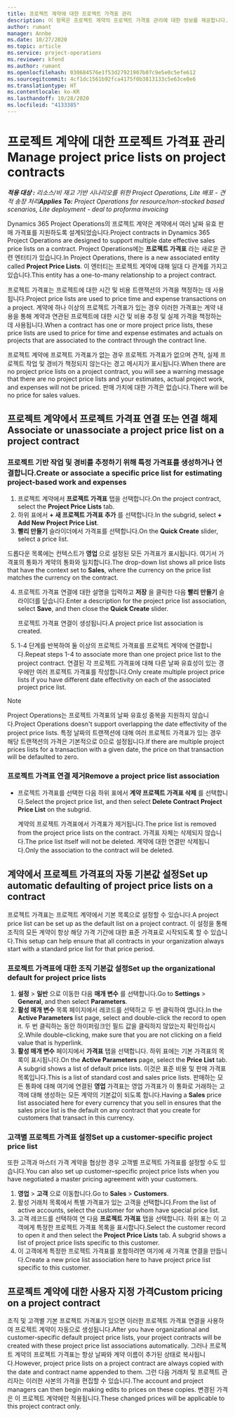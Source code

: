 ```yaml
---
title: 프로젝트 계약에 대한 프로젝트 가격표 관리
description: 이 항목은 프로젝트 계약의 프로젝트 가격표 관리에 대한 정보를 제공합니다.
author: rumant
manager: Annbe
ms.date: 10/27/2020
ms.topic: article
ms.service: project-operations
ms.reviewer: kfend
ms.author: rumant
ms.openlocfilehash: 030684576e1f53d27921907b07c9e5e0c5efe612
ms.sourcegitcommit: 4cf1dc1561b92fca4175f0b3813133c5e63ce8e6
ms.translationtype: HT
ms.contentlocale: ko-KR
ms.lasthandoff: 10/28/2020
ms.locfileid: "4133385"
---
```

# <a name="manage-project-price-lists-on-project-contracts"></a><span data-ttu-id="c4963-103">프로젝트 계약에 대한 프로젝트 가격표 관리</span><span class="sxs-lookup"><span data-stu-id="c4963-103">Manage project price lists on project contracts</span></span>

<span data-ttu-id="c4963-104">_**적용 대상 :** 리소스/비 재고 기반 시나리오를 위한 Project Operations, Lite 배포 - 견적 송장 처리_</span><span class="sxs-lookup"><span data-stu-id="c4963-104">_**Applies To:** Project Operations for resource/non-stocked based scenarios, Lite deployment - deal to proforma invoicing_</span></span>

<span data-ttu-id="c4963-105">Dynamics 365 Project Operations의 프로젝트 계약은 계약에서 여러 날짜 유효 판매 가격표를 지원하도록 설계되었습니다.</span><span class="sxs-lookup"><span data-stu-id="c4963-105">Project contracts in Dynamics 365 Project Operations are designed to support multiple date effective sales price lists on a contract.</span></span> <span data-ttu-id="c4963-106">Project Operations에는 **프로젝트 가격표** 라는 새로운 관련 엔터티가 있습니다.</span><span class="sxs-lookup"><span data-stu-id="c4963-106">In Project Operations, there is a new associated entity called **Project Price Lists**.</span></span> <span data-ttu-id="c4963-107">이 엔터티는 프로젝트 계약에 대해 일대 다 관계를 가지고 있습니다.</span><span class="sxs-lookup"><span data-stu-id="c4963-107">This entity has a one-to-many relationship to a project contract.</span></span>

<span data-ttu-id="c4963-108">프로젝트 가격표는 프로젝트에 대한 시간 및 비용 트랜잭션의 가격을 책정하는 데 사용됩니다.</span><span class="sxs-lookup"><span data-stu-id="c4963-108">Project price lists are used to price time and expense transactions on a project.</span></span> <span data-ttu-id="c4963-109">계약에 하나 이상의 프로젝트 가격표가 있는 경우 이러한 가격표는 계약 내용을 통해 계약과 연관된 프로젝트에 대한 시간 및 비용 추정 및 실제 가격을 책정하는 데 사용됩니다.</span><span class="sxs-lookup"><span data-stu-id="c4963-109">When a contract has one or more project price lists, these price lists are used to price for time and expense estimates and actuals on projects that are associated to the contract through the contract line.</span></span>

<span data-ttu-id="c4963-110">프로젝트 계약에 프로젝트 가격표가 없는 경우 프로젝트 가격표가 없으며 견적, 실제 프로젝트 작업 및 경비가 책정되지 않는다는 경고 메시지가 표시됩니다.</span><span class="sxs-lookup"><span data-stu-id="c4963-110">When there are no project price lists on a project contract, you will see a warning message that there are no project price lists and your estimates, actual project work, and expenses will not be priced.</span></span> <span data-ttu-id="c4963-111">판매 가치에 대한 가격은 없습니다.</span><span class="sxs-lookup"><span data-stu-id="c4963-111">There will be no price for sales values.</span></span>

## <a name="associate-or-unassociate-a-project-price-list-on-a-project-contract"></a><span data-ttu-id="c4963-112">프로젝트 계약에서 프로젝트 가격표 연결 또는 연결 해제</span><span class="sxs-lookup"><span data-stu-id="c4963-112">Associate or unassociate a project price list on a project contract</span></span>

### <a name="create-or-associate-a-specific-price-list-for-estimating-project-based-work-and-expenses"></a><span data-ttu-id="c4963-113">프로젝트 기반 작업 및 경비를 추정하기 위해 특정 가격표를 생성하거나 연결합니다.</span><span class="sxs-lookup"><span data-stu-id="c4963-113">Create or associate a specific price list for estimating project-based work and expenses</span></span>

1. <span data-ttu-id="c4963-114">프로젝트 계약에서 **프로젝트 가격표** 탭을 선택합니다.</span><span class="sxs-lookup"><span data-stu-id="c4963-114">On the project contract, select the **Project Price Lists** tab.</span></span>
2. <span data-ttu-id="c4963-115">하위 표에서 **+ 새 프로젝트 가격표 추가** 를 선택합니다.</span><span class="sxs-lookup"><span data-stu-id="c4963-115">In the subgrid, select **+ Add New Project Price List**.</span></span>
3. <span data-ttu-id="c4963-116">**빨리 만들기** 슬라이더에서 가격표를 선택합니다.</span><span class="sxs-lookup"><span data-stu-id="c4963-116">On the **Quick Create** slider, select a price list.</span></span> 

  <span data-ttu-id="c4963-117">드롭다운 목록에는 컨텍스트가 **영업** 으로 설정된 모든 가격표가 표시됩니다. 여기서 가격표의 통화가 계약의 통화와 일치합니다.</span><span class="sxs-lookup"><span data-stu-id="c4963-117">The drop-down list shows all price lists that have the context set to **Sales**, where the currency on the price list matches the currency on the contract.</span></span>
  
4. <span data-ttu-id="c4963-118">프로젝트 가격표 연결에 대한 설명을 입력하고 **저장** 을 클릭한 다음 **빨리 만들기** 슬라이더를 닫습니다.</span><span class="sxs-lookup"><span data-stu-id="c4963-118">Enter a description for the project price list association, select **Save**, and then close the **Quick Create** slider.</span></span>

   <span data-ttu-id="c4963-119">프로젝트 가격표 연결이 생성됩니다.</span><span class="sxs-lookup"><span data-stu-id="c4963-119">A project price list association is created.</span></span>
   
5. <span data-ttu-id="c4963-120">1-4 단계를 반복하여 둘 이상의 프로젝트 가격표를 프로젝트 계약에 연결합니다.</span><span class="sxs-lookup"><span data-stu-id="c4963-120">Repeat steps 1-4 to associate more than one project price list to the project contract.</span></span> <span data-ttu-id="c4963-121">연결된 각 프로젝트 가격표에 대해 다른 날짜 유효성이 있는 경우에만 여러 프로젝트 가격표를 작성합니다.</span><span class="sxs-lookup"><span data-stu-id="c4963-121">Only create multiple project price lists if you have different date effectivity on each of the associated project price list.</span></span>

> [!NOTE]
> <span data-ttu-id="c4963-122">Project Operations는 프로젝트 가격표의 날짜 유효성 중복을 지원하지 않습니다.</span><span class="sxs-lookup"><span data-stu-id="c4963-122">Project Operations doesn't support overlapping the date effectivity of the project price lists.</span></span> <span data-ttu-id="c4963-123">특정 날짜의 트랜잭션에 대해 여러 프로젝트 가격표가 있는 경우 해당 트랜잭션의 가격은 기본적으로 0으로 설정됩니다.</span><span class="sxs-lookup"><span data-stu-id="c4963-123">If there are multiple project prices lists for a transaction with a given date, the price on that transaction will be defaulted to zero.</span></span>

### <a name="remove-a-project-price-list-association"></a><span data-ttu-id="c4963-124">프로젝트 가격표 연결 제거</span><span class="sxs-lookup"><span data-stu-id="c4963-124">Remove a project price list association</span></span>

- <span data-ttu-id="c4963-125">프로젝트 가격표를 선택한 다음 하위 표에서 **계약 프로젝트 가격표 삭제** 를 선택합니다.</span><span class="sxs-lookup"><span data-stu-id="c4963-125">Select the project price list, and then select **Delete Contract Project Price List** on the subgrid.</span></span> 

  <span data-ttu-id="c4963-126">계약의 프로젝트 가격표에서 가격표가 제거됩니다.</span><span class="sxs-lookup"><span data-stu-id="c4963-126">The price list is removed from the project price lists on the contract.</span></span> <span data-ttu-id="c4963-127">가격표 자체는 삭제되지 않습니다.</span><span class="sxs-lookup"><span data-stu-id="c4963-127">The price list itself will not be deleted.</span></span> <span data-ttu-id="c4963-128">계약에 대한 연결만 삭제됩니다.</span><span class="sxs-lookup"><span data-stu-id="c4963-128">Only the association to the contract will be deleted.</span></span>

## <a name="set-up-automatic-defaulting-of-project-price-lists-on-a-contract"></a><span data-ttu-id="c4963-129">계약에서 프로젝트 가격표의 자동 기본값 설정</span><span class="sxs-lookup"><span data-stu-id="c4963-129">Set up automatic defaulting of project price lists on a contract</span></span>

<span data-ttu-id="c4963-130">프로젝트 가격표는 프로젝트 계약에서 기본 목록으로 설정할 수 있습니다.</span><span class="sxs-lookup"><span data-stu-id="c4963-130">A project price list can be set up as the default list on a project contract.</span></span> <span data-ttu-id="c4963-131">이 설정을 통해 조직의 모든 계약이 항상 해당 가격 기간에 대한 표준 가격표로 시작되도록 할 수 있습니다.</span><span class="sxs-lookup"><span data-stu-id="c4963-131">This setup can help ensure that all contracts in your organization always start with a standard price list for that price period.</span></span>

### <a name="set-up-the-organizational-default-for-project-price-lists"></a><span data-ttu-id="c4963-132">프로젝트 가격표에 대한 조직 기본값 설정</span><span class="sxs-lookup"><span data-stu-id="c4963-132">Set up the organizational default for project price lists</span></span>

1. <span data-ttu-id="c4963-133">**설정** > **일반** 으로 이동한 다음 **매개 변수** 를 선택합니다.</span><span class="sxs-lookup"><span data-stu-id="c4963-133">Go to **Settings** > **General**, and then select **Parameters**.</span></span>
2. <span data-ttu-id="c4963-134">**활성 매개 변수** 목록 페이지에서 레코드를 선택하고 두 번 클릭하여 엽니다.</span><span class="sxs-lookup"><span data-stu-id="c4963-134">In the **Active Parameters** list page, select and double-click the record to open it.</span></span> <span data-ttu-id="c4963-135">두 번 클릭하는 동안 하이퍼링크인 필드 값을 클릭하지 않았는지 확인하십시오.</span><span class="sxs-lookup"><span data-stu-id="c4963-135">While double–clicking, make sure that you are not clicking on a field value that is hyperlink.</span></span> 
3. <span data-ttu-id="c4963-136">**활성 매개 변수** 페이지에서 **가격표** 탭을 선택합니다. 하위 표에는 기본 가격표의 목록이 표시됩니다.</span><span class="sxs-lookup"><span data-stu-id="c4963-136">On the **Active Parameters** page, select the **Price List** tab. A subgrid shows a list of default price lists.</span></span> <span data-ttu-id="c4963-137">이것은 표준 비용 및 판매 가격표 목록입니다.</span><span class="sxs-lookup"><span data-stu-id="c4963-137">This is a list of standard cost and sales price lists.</span></span> <span data-ttu-id="c4963-138">판매하는 모든 통화에 대해 여기에 연결된 **영업** 가격표는 영업 가격표가 이 통화로 거래하는 고객에 대해 생성하는 모든 계약의 기본값이 되도록 합니다.</span><span class="sxs-lookup"><span data-stu-id="c4963-138">Having a **Sales** price list associated here for every currency that you sell in ensures that the sales price list is the default on any contract that you create for customers that transact in this currency.</span></span>

### <a name="set-up-a-customer-specific-project-price-list"></a><span data-ttu-id="c4963-139">고객별 프로젝트 가격표 설정</span><span class="sxs-lookup"><span data-stu-id="c4963-139">Set up a customer-specific project price list</span></span>

<span data-ttu-id="c4963-140">또한 고객과 마스터 가격 계약을 협상한 경우 고객별 프로젝트 가격표를 설정할 수도 있습니다.</span><span class="sxs-lookup"><span data-stu-id="c4963-140">You can also set up customer–specific project price lists when you have negotiated a master pricing agreement with your customers.</span></span>

1. <span data-ttu-id="c4963-141">**영업** > **고객** 으로 이동합니다.</span><span class="sxs-lookup"><span data-stu-id="c4963-141">Go to **Sales** > **Customers**.</span></span>
2. <span data-ttu-id="c4963-142">활성 거래처 목록에서 특별 가격표가 있는 고객을 선택합니다.</span><span class="sxs-lookup"><span data-stu-id="c4963-142">From the list of active accounts, select the customer for whom have special price list.</span></span>
3. <span data-ttu-id="c4963-143">고객 레코드를 선택하여 연 다음 **프로젝트 가격표** 탭을 선택합니다. 하위 표는 이 고객에게 특정한 프로젝트 가격표 목록을 표시합니다.</span><span class="sxs-lookup"><span data-stu-id="c4963-143">Select the customer record to open it and then select the **Project Price Lists** tab. A subgrid shows a list of project price lists specific to this customer.</span></span> 
4. <span data-ttu-id="c4963-144">이 고객에게 특정한 프로젝트 가격표를 포함하려면 여기에 새 가격표 연결을 만듭니다.</span><span class="sxs-lookup"><span data-stu-id="c4963-144">Create a new price list association here to have project price list specific to this customer.</span></span>

## <a name="custom-pricing-on-a-project-contract"></a><span data-ttu-id="c4963-145">프로젝트 계약에 대한 사용자 지정 가격</span><span class="sxs-lookup"><span data-stu-id="c4963-145">Custom pricing on a project contract</span></span>

<span data-ttu-id="c4963-146">조직 및 고객별 기본 프로젝트 가격표가 있으면 이러한 프로젝트 가격표 연결을 사용하여 프로젝트 계약이 자동으로 생성됩니다.</span><span class="sxs-lookup"><span data-stu-id="c4963-146">After you have organizational and customer-specific default project price lists, your project contracts will be created with these project price list associations automatically.</span></span> <span data-ttu-id="c4963-147">그러나 프로젝트 계약의 프로젝트 가격표는 항상 날짜와 계약 이름이 추가된 상태로 복사됩니다.</span><span class="sxs-lookup"><span data-stu-id="c4963-147">However, project price lists on a project contract are always copied with the date and contract name appended to them.</span></span> <span data-ttu-id="c4963-148">그런 다음 거래처 및 프로젝트 관리자는 이러한 사본의 가격을 편집할 수 있습니다.</span><span class="sxs-lookup"><span data-stu-id="c4963-148">The account and project managers can then begin making edits to prices on these copies.</span></span> <span data-ttu-id="c4963-149">변경된 가격은 이 프로젝트 계약에만 적용됩니다.</span><span class="sxs-lookup"><span data-stu-id="c4963-149">These changed prices will be applicable to this project contract only.</span></span>
